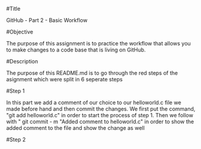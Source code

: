 #Title 

GitHub - Part 2 - Basic Workflow

#Objective

The purpose of this assignment is to practice the workflow that allows you to make changes to a code base that is living on GitHub.

#Description

The purpose of this README.md is to go through the red steps of the asignment which were split in 6 seperate steps

#Step 1

In this part we add a comment of our choice to our helloworld.c file we made before hand and then commit the changes. We first put the command, "git add helloworld.c" in order to start the process of step 1. Then we follow with " git commit - m "Added comment to helloworld.c" in order to show the added comment to the file and show the change as well

#Step 2 
